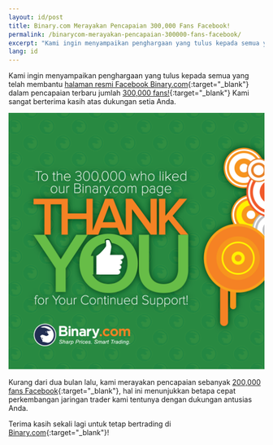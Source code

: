 ```yaml
---
layout: id/post
title: Binary.com Merayakan Pencapaian 300,000 Fans Facebook!
permalink: /binarycom-merayakan-pencapaian-300000-fans-facebook/
excerpt: "Kami ingin menyampaikan penghargaan yang tulus kepada semua yang telah membantu halaman resmi Facebook Binary.com dalam pencapaian terbaru..."
lang: id 
---
```



Kami ingin menyampaikan penghargaan yang tulus kepada semua yang telah membantu [halaman resmi Facebook Binary.com](https://www.facebook.com/binarydotcom/){:target="_blank"} dalam pencapaian terbaru jumlah [300,000 fans!](https://www.facebook.com/binarydotcom/){:target="_blank"} Kami sangat berterima kasih atas dukungan setia Anda.  


![](/images/300K-SET-6H.png)

Kurang dari dua bulan lalu, kami merayakan pencapaian sebanyak [200,000 fans Facebook](https://blog.binary.com/Binarycom-merayakan-200000-Facebook-likes/?utm_source=blog&utm_medium=social&utm_campaign=whatsnew){:target="_blank"}, hal ini menunjukkan betapa cepat perkembangan jaringan trader kami tentunya dengan dukungan antusias Anda.

Terima kasih sekali lagi untuk tetap bertrading di [Binary.com](https://www.binary.com/?l=ID&utm_source=blog&utm_medium=social&utm_content=text&utm_campaign=whatsnew){:target="_blank"}!
